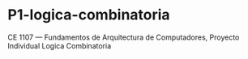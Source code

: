 # P1-logica-combinatoria
CE 1107 — Fundamentos de Arquitectura de Computadores, Proyecto Individual Logica Combinatoria
